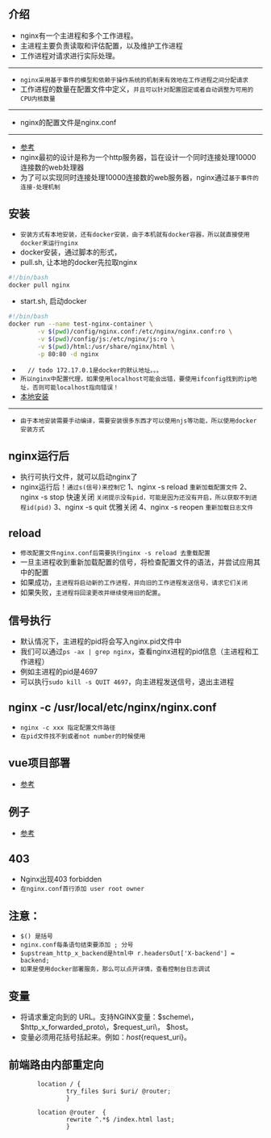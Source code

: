 ## 介绍
* nginx有一个主进程和多个工作进程。
* 主进程主要负责读取和评估配置，以及维护工作进程
* 工作进程对请求进行实际处理。
---
* `nginx采用基于事件的模型和依赖于操作系统的机制来有效地在工作进程之间分配请求`
* 工作进程的数量在配置文件中定义，`并且可以针对配置固定或者自动调整为可用的CPU内核数量`
---
* nginx的配置文件是nginx.conf
---
* [参考]("http://nginx.org/en/docs/")
* nginx最初的设计是称为一个http服务器，旨在设计一个同时连接处理10000连接数的web处理器
* 为了可以实现同时连接处理10000连接数的web服务器，nginx通过`基于事件的连接-处理机制`

## 安装
* `安装方式有本地安装，还有docker安装，由于本机就有docker容器，所以就直接使用docker来运行nginx`
* docker安装，通过脚本的形式，
* pull.sh, 让本地的docker先拉取nginx
```bash
#!/bin/bash
docker pull nginx
```
* start.sh, 启动docker
```bash
#!/bin/bash
docker run --name test-nginx-container \
        -v $(pwd)/config/nginx.conf:/etc/nginx/nginx.conf:ro \
        -v $(pwd)/config/js:/etc/nginx/js:ro \
        -v $(pwd)/html:/usr/share/nginx/html \
        -p 80:80 -d nginx
```
*  `  // todo 172.17.0.1是docker的默认地址。。。`
* `所以nginx中配置代理，如果使用localhost可能会出错，要使用ifconfig找到的ip地址，否则可能localhost指向错误！`
* [本地安装]("https://www.cnblogs.com/meng1314-shuai/p/8335140.html")
---
* `由于本地安装需要手动编译，需要安装很多东西才可以使用njs等功能，所以使用docker安装方式`


## nginx运行后
* 执行可执行文件，就可以启动nginx了
* nginx运行后！`通过s(信号)来控制它`
1、nginx -s reload `重新加载配置文件`
2、nginx -s stop 快速关闭
`关闭提示没有pid，可能是因为还没有开启，所以获取不到进程id(pid)`
3、nginx -s quit 优雅关闭
4、nginx -s reopen `重新加载日志文件`

## reload
* `修改配置文件nginx.conf后需要执行nginx -s reload 去重载配置`
* 一旦主进程收到重新加载配置的信号，将检查配置文件的语法，并尝试应用其中的配置
* 如果成功，`主进程将启动新的工作进程，并向旧的工作进程发送信号，请求它们关闭`
* 如果失败，`主进程将回滚更改并继续使用旧的配置`。

## 信号执行
* 默认情况下，主进程的pid将会写入nginx.pid文件中
* 我们可以通过`ps -ax | grep nginx`，查看nginx进程的pid信息（主进程和工作进程）
* 例如主进程的pid是4697
* 可以执行`sudo kill -s QUIT 4697`，向主进程发送信号，退出主进程

## nginx -c /usr/local/etc/nginx/nginx.conf
* `nginx -c xxx 指定配置文件路径`
* `在pid文件找不到或者not number的时候使用`

## vue项目部署
* [参考]("https://blog.csdn.net/mocoe/article/details/83932268")

## 例子
* [参考]("https://github.com/dunwu/nginx-tutorial/blob/master/docs/nginx-configuration.md")

## 403
* Nginx出现403 forbidden
* `在nginx.conf首行添加 user root owner`


## 注意：
* `$() 是括号`
* `nginx.conf每条语句结束要添加 ; 分号`
* `$upstream_http_x_backend是html中 r.headersOut['X-backend'] = backend;`
* `如果是使用docker部署服务，那么可以点开详情，查看控制台日志调试`

## 变量
* 将请求重定向到的 URL。支持NGINX变量：$scheme\，$http_x_forwarded_proto\，$request_uri\， $host。
* 变量必须用花括号括起来。例如：${host}${request_uri}。

##  前端路由内部重定向
```text
        location / {
                try_files $uri $uri/ @router;
                }
 
        location @router  {
                rewrite ^.*$ /index.html last;
                }
```


